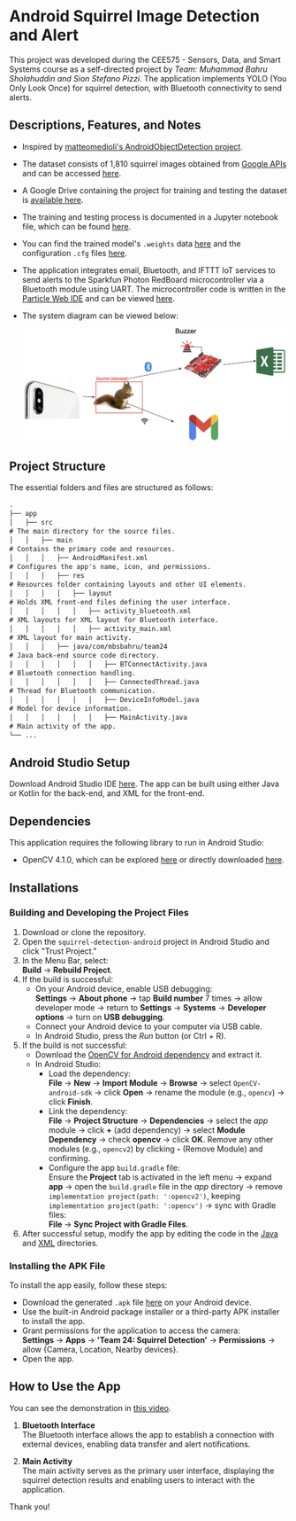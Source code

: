 # Android Squirrel Image Detection and Alert

This project was developed during the CEE575 - Sensors, Data, and Smart Systems course as a self-directed project by *Team: Muhammad Bahru Sholahuddin and Sion Stefano Pizzi*. The application implements YOLO (You Only Look Once) for squirrel detection, with Bluetooth connectivity to send alerts.

## Descriptions, Features, and Notes

- Inspired by [matteomedioli's AndroidObjectDetection project](https://github.com/matteomedioli/AndroidObjectDetection/tree/master).
- The dataset consists of 1,810 squirrel images obtained from [Google APIs](https://storage.googleapis.com/openimages/web/index.html) and can be accessed [here](https://drive.google.com/drive/folders/1cCxD1ne8TSRU_cIFztHMSvqJe8tCXZYy).
- A Google Drive containing the project for training and testing the dataset is [available here](https://drive.google.com/drive/folders/1ubJGx2rCKnVPiIUr1tKKaj6m0wJ7Uh23?usp=sharing).
- The training and testing process is documented in a Jupyter notebook file, which can be found [here](https://drive.google.com/file/d/1olUG9i1oi2OnLeqqDCqGzXb3OvzfGdRJ/view?usp=sharing).
- You can find the trained model's `.weights` data [here](https://drive.google.com/drive/folders/1Uldc-ucCDkC-4_5Gg3mxYE1WWziDdcQd?usp=sharing) and the configuration `.cfg` files [here](https://drive.google.com/drive/folders/1LZfTID4Hw1cUR6bS0MXiKCF8eKkB5259?usp=sharing).
- The application integrates email, Bluetooth, and IFTTT IoT services to send alerts to the Sparkfun Photon RedBoard microcontroller via a Bluetooth module using UART. The microcontroller code is written in the [Particle Web IDE](https://build.particle.io/) and can be viewed [here](https://drive.google.com/file/d/1-0iOiCAIiK7cVbWnRKW6E6bXcnsTDLaQ/view?usp=sharing).
- The system diagram can be viewed below:
  
  ![Squirrel Detection Diagram](https://github.com/mbsbahru/squirrel-detection-android/blob/main/figures/CEE575_Android-Squirrel-Detection.png)

## Project Structure

The essential folders and files are structured as follows:

    .
    ├── app                                                               
    │   ├── src                                                            # The main directory for the source files.
    │   │   ├── main                                                       # Contains the primary code and resources.
    │   │   │   ├── AndroidManifest.xml                                    # Configures the app's name, icon, and permissions.
    │   │   │   ├── res                                                    # Resources folder containing layouts and other UI elements.
    │   │   │   │   ├── layout                                             # Holds XML front-end files defining the user interface.
    │   │   │   │   │   ├── activity_bluetooth.xml                         # XML layouts for XML layout for Bluetooth interface.
    │   │   │   │   │   ├── activity_main.xml                              # XML layout for main activity.
    │   │   │   ├── java/com/mbsbahru/team24                               # Java back-end source code directory.
    │   │   │   │   │   │   ├── BTConnectActivity.java                     # Bluetooth connection handling.
    │   │   │   │   │   │   ├── ConnectedThread.java                       # Thread for Bluetooth communication.
    │   │   │   │   │   │   ├── DeviceInfoModel.java                       # Model for device information.
    │   │   │   │   │   │   ├── MainActivity.java                          # Main activity of the app.
    └── ...


## Android Studio Setup

Download Android Studio IDE [here](https://developer.android.com/studio?gad_source=1&gclid=CjwKCAjw26KxBhBDEiwAu6KXt9xJpCalnDTE7JICAHzDQWsQN_PKbyNYdl6o0rNav8LPQDlxV7bteRoCXh4QAvD_BwE&gclsrc=aw.ds). The app can be built using either Java or Kotlin for the back-end, and XML for the front-end.

## Dependencies

This application requires the following library to run in Android Studio:
- OpenCV 4.1.0, which can be explored [here](https://opencv.org/releases/page/4/) or directly downloaded [here](https://sourceforge.net/projects/opencvlibrary/files/4.1.0/opencv-4.1.0-android-sdk.zip/download).

## Installations

### Building and Developing the Project Files

1. Download or clone the repository.
2. Open the `squirrel-detection-android` project in Android Studio and click "Trust Project."
3. In the Menu Bar, select:\
   **Build** → **Rebuild Project**.
4. If the build is successful:
   - On your Android device, enable USB debugging:\
     **Settings** → **About phone** → tap **Build number** 7 times → allow developer mode → return to **Settings** → **Systems** → **Developer options** → turn on **USB debugging**.
   - Connect your Android device to your computer via USB cable.
   - In Android Studio, press the *Run* button (or Ctrl + R).
5. If the build is not successful:
   - Download the [OpenCV for Android dependency](https://sourceforge.net/projects/opencvlibrary/files/4.1.0/opencv-4.1.0-android-sdk.zip/download) and extract it.
   - In Android Studio:
     - Load the dependency:\
       **File** → **New** → **Import Module** → **Browse** → select `OpenCV-android-sdk` → click **Open** → rename the module (e.g., `opencv`) → click **Finish**.
     - Link the dependency:\
       **File** → **Project Structure** → **Dependencies** → select the *app* module → click **+** (add dependency) → select **Module Dependency** → check **opencv** → click **OK**. Remove any other modules (e.g., `opencv2`) by clicking **-** (Remove Module) and confirming.
     - Configure the app `build.gradle` file:\
       Ensure the **Project** tab is activated in the left menu → expand **app** → open the `build.gradle` file in the *app* directory → remove `implementation project(path: ':opencv2')`, keeping `implementation project(path: ':opencv')` → sync with Gradle files:\
       **File** → **Sync Project with Gradle Files**.
6. After successful setup, modify the app by editing the code in the [Java](https://github.com/mbsbahru/squirrel-detection-android/tree/main/app/src/main/java/com/mbsbahru/team24) and [XML](https://github.com/mbsbahru/squirrel-detection-android/tree/main/app/src/main/res/layout) directories.

### Installing the APK File

To install the app easily, follow these steps:
- Download the generated `.apk` file [here](https://drive.google.com/file/d/1CiFBwprxuGFiuzDlLiYJxehNs_Sfk4YU/view?usp=sharing) on your Android device.
- Use the built-in Android package installer or a third-party APK installer to install the app.
- Grant permissions for the application to access the camera:\
  **Settings** → **Apps** → **'Team 24: Squirrel Detection'** → **Permissions** → allow {Camera, Location, Nearby devices}.
- Open the app.

## How to Use the App

You can see the demonstration in [this video](https://drive.google.com/file/d/1zEdJWV1k0I3CAFBL1L8PJxqurIfKoDfc/view?usp=sharing).

1. **Bluetooth Interface**  
   The Bluetooth interface allows the app to establish a connection with external devices, enabling data transfer and alert notifications. 

2. **Main Activity**  
   The main activity serves as the primary user interface, displaying the squirrel detection results and enabling users to interact with the application.

Thank you!
